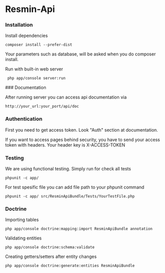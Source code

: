 # Resmin-Api


### Installation

Install dependencies

    composer install --prefer-dist
    
Your parameters such as database, will be asked when you do composer install.
    
Run with built-in web server
     
     php app/console server:run
     
### Documentation
     
After running server you can access api documentation via
        
    http://your_url:your_port/api/doc
    
### Authentication    

First you need to get access token. Look "Auth" section at documentation.
 
If you want to access pages behind security, you have to send your access token with headers. Your header key is X-ACCESS-TOKEN
    
### Testing
    
We are using functional testing. Simply run for check all tests

    phpunit -c app/
    
For test spesific file you can add file path to your phpunit command
    
    phpunit -c app/ src/ResminApiBundle/Tests/YourTestFile.php

### Doctrine

Importing tables

    php app/console doctrine:mapping:import ResminApiBundle annotation
    
Validating entities

    php app/console doctrine:schema:validate
    
Creating getters/setters after entity changes

    php app/console doctrine:generate:entities ResminApiBundle
